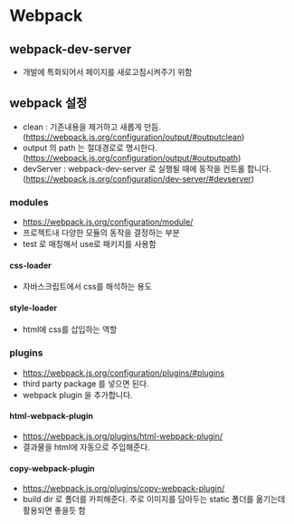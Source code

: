 # Webpack

## webpack-dev-server

- 개발에 특화되어서 페이지를 새로고침시켜주기 위함

## webpack 설정

- clean : 기존내용을 제거하고 새롭게 만듬. (https://webpack.js.org/configuration/output/#outputclean)
- output 의 path 는 절대경로로 명시한다. (https://webpack.js.org/configuration/output/#outputpath)
- devServer : webpack-dev-server 로 실행될 때에 동작을 컨트롤 합니다. (https://webpack.js.org/configuration/dev-server/#devserver)

### modules

- https://webpack.js.org/configuration/module/
- 프로젝트내 다양한 모듈의 동작을 결정하는 부분
- test 로 매칭해서 use로 패키지를 사용함

#### css-loader

- 자바스크립트에서 css를 해석하는 용도

#### style-loader

- html에 css를 삽입하는 역할

### plugins

- https://webpack.js.org/configuration/plugins/#plugins
- third party package 를 넣으면 된다.
- webpack plugin 을 추가합니다.

#### html-webpack-plugin

- https://webpack.js.org/plugins/html-webpack-plugin/
- 결과물을 html에 자동으로 주입해준다.

#### copy-webpack-plugin

- https://webpack.js.org/plugins/copy-webpack-plugin/
- build dir 로 폴더를 카피해준다. 주로 이미지를 담아두는 static 폴더를 옮기는데 활용되면 좋을듯 함
